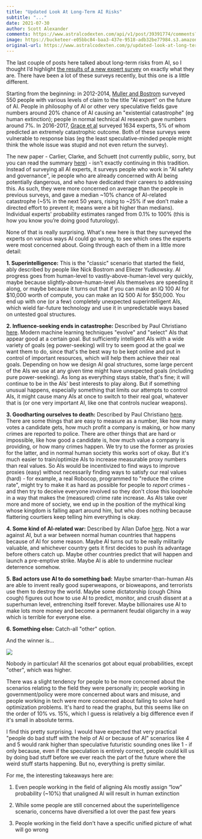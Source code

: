 ```yaml
---
title: "Updated Look At Long-Term AI Risks"
subtitle: "..."
date: 2021-07-30
author: Scott Alexander
comments: https://www.astralcodexten.com/api/v1/post/39391774/comments?&all_comments=true
image: https://bucketeer-e05bbc84-baa3-437e-9518-adb32be77984.s3.amazonaws.com/public/images/d8d04f76-f10d-43c0-809e-707f83cf290a_1200x673.webp
original-url: https://www.astralcodexten.com/p/updated-look-at-long-term-ai-risks
---
```

The last couple of posts here talked about long-term risks from AI, so I thought I’d highlight [the results of a new expert survey](https://forum.effectivealtruism.org/posts/2tumunFmjBuXdfF2F/survey-on-ai-existential-risk-scenarios-1) on exactly what they are. There have been a lot of these surveys recently, but this one is a little different.

Starting from the beginning: in 2012-2014, [Muller and Bostrom](https://www.nickbostrom.com/papers/survey.pdf) surveyed 550 people with various levels of claim to the title "AI expert" on the future of AI. People in philosophy of AI or other very speculative fields gave numbers around 20% chance of AI causing an "existential catastrophe" (eg human extinction); people in normal technical AI research gave numbers around 7%. In 2016-2017, [Grace et al](https://arxiv.org/pdf/1705.08807.pdf) surveyed 1634 experts, 5% of whom predicted an extremely catastrophic outcome. Both of these surveys were vulnerable to response bias (eg the least speculative-minded people might think the whole issue was stupid and not even return the survey).

The new paper - Carlier, Clarke, and Schuett (not currently public, sorry, but you can read the summary [here](https://forum.effectivealtruism.org/posts/2tumunFmjBuXdfF2F/survey-on-ai-existential-risk-scenarios-1)) - isn't exactly continuing in this tradition. Instead of surveying all AI experts, it surveys people who work in "AI safety and governance", ie people who are already concerned with AI being potentially dangerous, and who have dedicated their careers to addressing this. As such, they were more concerned on average than the people in previous surveys, and gave a median ~10% chance of AI-related catastrophe (~5% in the next 50 years, rising to ~25% if we don’t make a directed effort to prevent it; means were a bit higher than medians). Individual experts' probability estimates ranged from 0.1% to 100% (this is how you know you’re doing good futurology).

None of that is really surprising. What's new here is that they surveyed the experts on various ways AI could go wrong, to see which ones the experts were most concerned about. Going through each of them in a little more detail:

**1\. Superintelligence:** This is the "classic" scenario that started the field, ably described by people like Nick Bostrom and Eliezer Yudkowsky. AI progress goes from human-level to vastly-above-human-level very quickly, maybe because slightly-above-human-level AIs themselves are speeding it along, or maybe because it turns out that if you can make an IQ 100 AI for $10,000 worth of compute, you can make an IQ 500 AI for $50,000. You end up with one (or a few) completely unexpected superintelligent AIs, which wield far-future technology and use it in unpredictable ways based on untested goal structures.

**2\. Influence-seeking ends in catastrophe:** Described by Paul Christiano [here](https://www.lesswrong.com/posts/HBxe6wdjxK239zajf/what-failure-looks-like#Part_II__influence_seeking_behavior_is_scary). Modern machine learning techniques "evolve" and "select" AIs that appear good at a certain goal. But sufficiently intelligent AIs with a wide variety of goals (eg power-seeking) will try to seem good at the goal we want them to do, since that's the best way to be kept online and put in control of important resources, which will help them achieve their real goals. Depending on how we design AI goal structures, some large percent of the AIs we use at any given time might have unexpected goals (including pure power-seeking). As long as everything stays stable, that's fine; it will continue to be in the AIs' best interests to play along. But if something unusual happens, especially something that limits our attempts to control AIs, it might cause many AIs at once to switch to their real goal, whatever that is (or one very important AI, like one that controls nuclear weapons).

**3\. Goodharting ourselves to death:** Described by Paul Christiano [here](https://www.lesswrong.com/posts/HBxe6wdjxK239zajf/what-failure-looks-like#Part_I__You_get_what_you_measure). There are some things that are easy to measure as a number, like how many votes a candidate gets, how much profit a company is making, or how many crimes are reported to police. There are other things that are hard or impossible, like how good a candidate is, how much value a company is providing, or how many crimes happen. We try to use the former as proxies for the latter, and in normal human society this works sort of okay. But it's much easier to train/optimize AIs to increase measurable proxy numbers than real values. So AIs would be incentivized to find ways to improve proxies (easy) without necessarily finding ways to satisfy our real values (hard) - for example, a real Robocop, programmed to "reduce the crime rate", might try to make it as hard as possible for people to _report_ crimes - and then try to deceive everyone involved so they don't close this loophole in a way that makes the (measured) crime rate increase. As AIs take over more and more of society, we end up in the position of the mythical king whose kingdom is falling apart around him, but who does nothing because flattering courtiers keep telling him everything is okay.

**4\. Some kind of AI-related war:** Described by Allan Dafoe [here](https://www.fhi.ox.ac.uk/wp-content/uploads/GovAIAgenda.pdf). Not a war against AI, but a war between normal human countries that happens because of AI for some reason. Maybe AI turns out to be really militarily valuable, and whichever country gets it first decides to push its advantage before others catch up. Maybe other countries predict that will happen and launch a pre-emptive strike. Maybe AI is able to undermine nuclear deterrence somehow.

**5\. Bad actors use AI to do something bad:** Maybe smarter-than-human AIs are able to invent really good superweapons, or bioweapons, and terrorists use them to destroy the world. Maybe some dictatorship (cough China cough) figures out how to use AI to predict, monitor, and crush dissent at a superhuman level, entrenching itself forever. Maybe billionaires use AI to make lots more money and become a permanent feudal oligarchy in a way which is terrible for everyone else.

**6\. Something else:** Catch-all "other" option.

And the winner is...

[![](https://substackcdn.com/image/fetch/w_1456,c_limit,f_auto,q_auto:good,fl_progressive:steep/https%3A%2F%2Fbucketeer-e05bbc84-baa3-437e-9518-adb32be77984.s3.amazonaws.com%2Fpublic%2Fimages%2F4b99cf96-9408-4bd0-9425-7e3e35871b26_703x431.png)](https://substackcdn.com/image/fetch/f_auto,q_auto:good,fl_progressive:steep/https%3A%2F%2Fbucketeer-e05bbc84-baa3-437e-9518-adb32be77984.s3.amazonaws.com%2Fpublic%2Fimages%2F4b99cf96-9408-4bd0-9425-7e3e35871b26_703x431.png)

Nobody in particular! All the scenarios got about equal probabilities, except "other", which was higher.

There was a slight tendency for people to be more concerned about the scenarios relating to the field they were personally in; people working in government/policy were more concerned about wars and misuse, and people working in tech were more concerned about failing to solve hard optimization problems. It's hard to read the graphs, but this seems like on the order of 10% vs. 15%, which I guess is relatively a big difference even if it's small in absolute terms.

I find this pretty surprising. I would have expected that very practical "people do bad stuff with the help of AI or because of AI" scenarios like 4 and 5 would rank higher than speculative futuristic sounding ones like 1 - if only because, even if the speculation is entirely correct, people could kill us by doing bad stuff before we ever reach the part of the future where the weird stuff starts happening. But no, everything is pretty similar.

For me, the interesting takeaways here are:

  1. Even people working in the field of aligning AIs mostly assign “low” probability (~10%) that unaligned AI will result in human extinction

  2. While some people are still concerned about the superintelligence scenario, concerns have diversified a lot over the past few years

  3. People working in the field don't have a specific unified picture of what will go wrong




